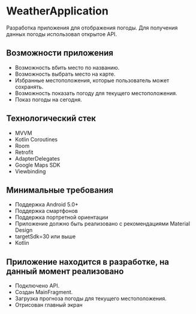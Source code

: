 # WeatherApplication
Разработка приложения для отображения погоды. Для получения данных погоды использовал открытое API.

## Возможности приложения
* Возможность вбить место по названию.
* Возможность выбрать место на карте. 
* Избранные местоположения, которые пользователь может сохранять.
* Возможность показать погоду для текущего местоположения.
* Показ погоды на сегодня.

## Технологический стек
* MVVM
* Kotlin Coroutines
* Room
* Retrofit
* AdapterDelegates
* Google Maps SDK
* Viewbinding

## Минимальные требования
* Поддержка Android 5.0+
* Поддержка смартфонов
* Поддержка портретной ориентации
* Приложение должно быть реализовано с рекомендациями Material Design
* targetSdk=30 или выше
* Kotlin

## Приложение находится в разработке, на данный момент реализовано
* Подключено API.
* Создан MainFragment.
* Загрузка прогноза погоды для текущего местоположения.
* Отрисован главный экран
